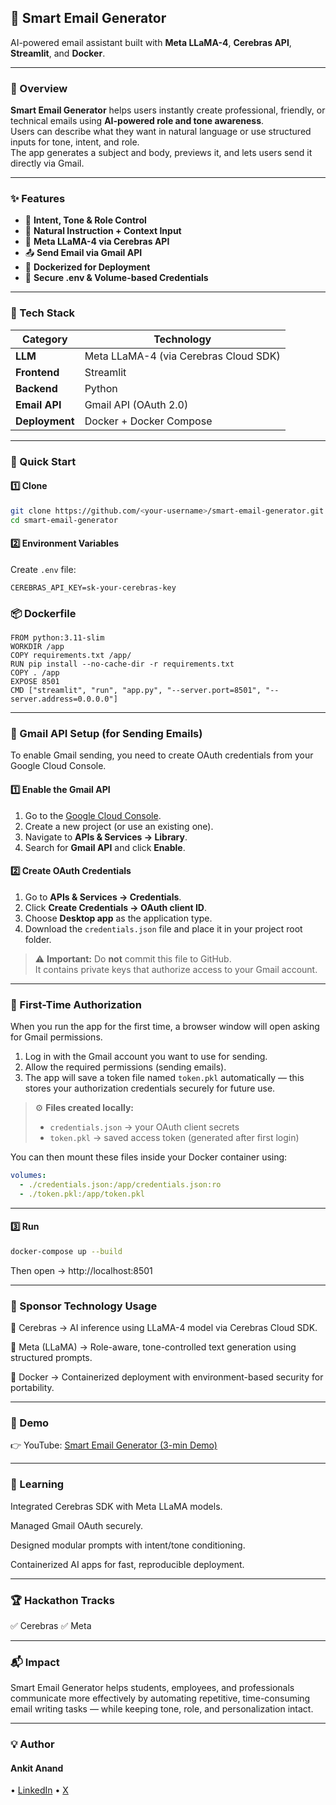 ## 📧 Smart Email Generator  

AI-powered email assistant built with **Meta LLaMA-4**, **Cerebras API**, **Streamlit**, and **Docker**.  

---

### 🌟 Overview  

**Smart Email Generator** helps users instantly create professional, friendly, or technical emails using **AI-powered role and tone awareness**.  
Users can describe what they want in natural language or use structured inputs for tone, intent, and role.  
The app generates a subject and body, previews it, and lets users send it directly via Gmail.  

---

### ✨ Features  

- 🎯 **Intent, Tone & Role Control**  
- 💬 **Natural Instruction + Context Input**  
- 🧠 **Meta LLaMA-4 via Cerebras API**  
- 📤 **Send Email via Gmail API**  
- 🐳 **Dockerized for Deployment**  
- 🧾 **Secure .env & Volume-based Credentials**  

---

### 🧰 Tech Stack  

| Category | Technology |
|-----------|-------------|
| **LLM** | Meta LLaMA-4 (via Cerebras Cloud SDK) |
| **Frontend** | Streamlit |
| **Backend** | Python |
| **Email API** | Gmail API (OAuth 2.0) |
| **Deployment** | Docker + Docker Compose |

---

### 🚀 Quick Start  

#### 1️⃣ Clone  
```bash
git clone https://github.com/<your-username>/smart-email-generator.git
cd smart-email-generator
```
#### 2️⃣ Environment Variables  

Create `.env` file:  
```env
CEREBRAS_API_KEY=sk-your-cerebras-key
```
### 📦 Dockerfile
```code
FROM python:3.11-slim
WORKDIR /app
COPY requirements.txt /app/
RUN pip install --no-cache-dir -r requirements.txt
COPY . /app
EXPOSE 8501
CMD ["streamlit", "run", "app.py", "--server.port=8501", "--server.address=0.0.0.0"]

```
---

### 🔐 Gmail API Setup (for Sending Emails)

To enable Gmail sending, you need to create OAuth credentials from your Google Cloud Console.

#### 1️⃣ Enable the Gmail API
1. Go to the [Google Cloud Console](https://console.cloud.google.com/).  
2. Create a new project (or use an existing one).  
3. Navigate to **APIs & Services → Library**.  
4. Search for **Gmail API** and click **Enable**.

#### 2️⃣ Create OAuth Credentials
1. Go to **APIs & Services → Credentials**.  
2. Click **Create Credentials → OAuth client ID**.  
3. Choose **Desktop app** as the application type.  
4. Download the `credentials.json` file and place it in your project root folder.

> ⚠️ **Important:** Do **not** commit this file to GitHub.  
> It contains private keys that authorize access to your Gmail account.

---

### 🔑 First-Time Authorization
When you run the app for the first time, a browser window will open asking for Gmail permissions.

1. Log in with the Gmail account you want to use for sending.  
2. Allow the required permissions (sending emails).  
3. The app will save a token file named `token.pkl` automatically — this stores your authorization credentials securely for future use.

> ⚙️ **Files created locally:**
> - `credentials.json` → your OAuth client secrets  
> - `token.pkl` → saved access token (generated after first login)

You can then mount these files inside your Docker container using:
```yaml
volumes:
  - ./credentials.json:/app/credentials.json:ro
  - ./token.pkl:/app/token.pkl
```

---


#### 3️⃣ Run
```bash
docker-compose up --build
```
Then open → http://localhost:8501

---

### 🧩 Sponsor Technology Usage

🧠 Cerebras → AI inference using LLaMA-4 model via Cerebras Cloud SDK.

🧠 Meta (LLaMA) → Role-aware, tone-controlled text generation using structured prompts.

🐳 Docker → Containerized deployment with environment-based security for portability.

---


### 🎥 Demo

👉 YouTube: [Smart Email Generator (3-min Demo)](https://lnkd.in/dCXJY-sF)

---

### 🧠 Learning

Integrated Cerebras SDK with Meta LLaMA models.

Managed Gmail OAuth securely.

Designed modular prompts with intent/tone conditioning.

Containerized AI apps for fast, reproducible deployment.

---

### 🏆 Hackathon Tracks

✅ Cerebras
✅ Meta

---

### 📬 Impact

Smart Email Generator helps students, employees, and professionals communicate more effectively by automating repetitive, time-consuming email writing tasks — while keeping tone, role, and personalization intact.

---

### 💡 Author

#### Ankit Anand

• [LinkedIn](https://linkedin.com/in/ankitanand-ai)
• [X](https://x.com/Ank17_Developer)


